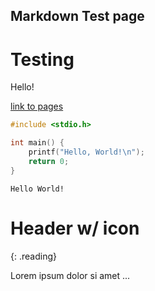 ## Markdown Test page
# Testing

Hello!

[link to pages](https://rubbaduxxx.github.io/mci-prog2-code/)

```cpp
#include <stdio.h>

int main() {
    printf("Hello, World!\n");
    return 0;
}
```
```plaintext
Hello World!
```

# Header w/ icon
{: .reading}

Lorem ipsum dolor si amet ...